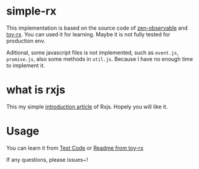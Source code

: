 # simple-rx
This implementation is based on the source code of [zen-observable](https://github.com/zenparsing/zen-observable) and [toy-rx](https://github.com/staltz/toy-rx).
You can used it for learning. Maybe it is not fully tested for production env.

Aditional, some javascript files is not implemented, such as `event.js`, `promise.js`, also some methods in `util.js`.
Because I have no enough time to implement it.

# what is rxjs
This my simple [introduction article](https://zhuanlan.zhihu.com/p/48423520) of Rxjs.
Hopely you will like it.

# Usage
You can learn it from [Test Code](./test/test.js) or [Readme from toy-rx](https://github.com/staltz/toy-rx)


If any questions, please issues~!

